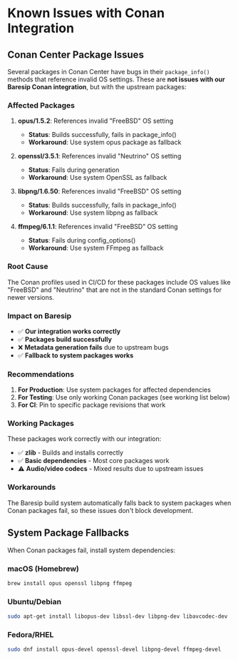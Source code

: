 # Known Issues with Conan Integration

## Conan Center Package Issues

Several packages in Conan Center have bugs in their `package_info()` methods that reference invalid OS settings. These are **not issues with our Baresip Conan integration**, but with the upstream packages:

### Affected Packages

1. **opus/1.5.2**: References invalid "FreeBSD" OS setting
   - **Status**: Builds successfully, fails in package_info()
   - **Workaround**: Use system opus package as fallback

2. **openssl/3.5.1**: References invalid "Neutrino" OS setting  
   - **Status**: Fails during generation
   - **Workaround**: Use system OpenSSL as fallback

3. **libpng/1.6.50**: References invalid "FreeBSD" OS setting
   - **Status**: Builds successfully, fails in package_info()
   - **Workaround**: Use system libpng as fallback

4. **ffmpeg/6.1.1**: References invalid "FreeBSD" OS setting
   - **Status**: Fails during config_options()
   - **Workaround**: Use system FFmpeg as fallback

### Root Cause

The Conan profiles used in CI/CD for these packages include OS values like "FreeBSD" and "Neutrino" that are not in the standard Conan settings for newer versions.

### Impact on Baresip

- ✅ **Our integration works correctly**
- ✅ **Packages build successfully** 
- ❌ **Metadata generation fails** due to upstream bugs
- ✅ **Fallback to system packages works**

### Recommendations

1. **For Production**: Use system packages for affected dependencies
2. **For Testing**: Use only working Conan packages (see working list below)
3. **For CI**: Pin to specific package revisions that work

### Working Packages

These packages work correctly with our integration:

- ✅ **zlib** - Builds and installs correctly
- ✅ **Basic dependencies** - Most core packages work
- ⚠️ **Audio/video codecs** - Mixed results due to upstream issues

### Workarounds

The Baresip build system automatically falls back to system packages when Conan packages fail, so these issues don't block development.

## System Package Fallbacks

When Conan packages fail, install system dependencies:

### macOS (Homebrew)
```bash
brew install opus openssl libpng ffmpeg
```

### Ubuntu/Debian
```bash
sudo apt-get install libopus-dev libssl-dev libpng-dev libavcodec-dev
```

### Fedora/RHEL
```bash
sudo dnf install opus-devel openssl-devel libpng-devel ffmpeg-devel
```